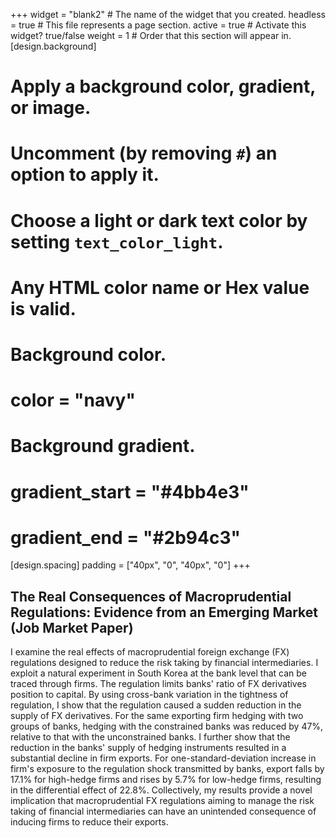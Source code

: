 +++
widget = "blank2"  # The name of the widget that you created.
headless = true  # This file represents a page section.
active = true  # Activate this widget? true/false
weight = 1  # Order that this section will appear in.
[design.background]
  # Apply a background color, gradient, or image.
  #   Uncomment (by removing `#`) an option to apply it.
  #   Choose a light or dark text color by setting `text_color_light`.
  #   Any HTML color name or Hex value is valid.

  # Background color.
  # color = "navy"
  
  # Background gradient.
  # gradient_start = "#4bb4e3"
  # gradient_end = "#2b94c3"
  
[design.spacing]
  padding = ["40px", "0", "40px", "0"]
+++

## The Real Consequences of Macroprudential Regulations: Evidence from an Emerging Market (Job Market Paper)
I examine the real effects of macroprudential foreign exchange (FX) regulations designed to reduce the risk taking by financial intermediaries. I exploit a natural experiment in South Korea at the bank level that can be traced through firms. The regulation limits banks' ratio of FX derivatives position to capital. By using cross-bank variation in the tightness of regulation, I show that the regulation caused a sudden reduction in the supply of FX derivatives.  For the same exporting firm hedging with two groups of banks, hedging with the constrained banks was reduced by 47\%, relative to that with the unconstrained banks. I further show that the reduction in the banks' supply of hedging instruments resulted in a substantial decline in firm exports. For one-standard-deviation increase in firm's exposure to the regulation shock transmitted by banks, export falls by 17.1\% for high-hedge firms and rises by 5.7\% for low-hedge firms, resulting in the differential effect of 22.8\%. Collectively, my results provide a novel implication that macroprudential FX regulations aiming to manage the risk taking of financial intermediaries can have an unintended consequence of inducing firms to reduce their exports. 
